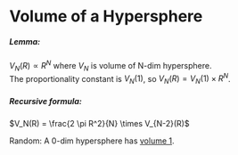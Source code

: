 # Volume of a Hypersphere

##### Lemma:  
$V_N(R) \propto R^N$ where $V_N$ is volume of N-dim hypersphere.  
The proportionality constant is $V_N(1)$, so $V_N(R) = V_N(1) \times R^N$.

##### Recursive formula:  
$V_N(R) = \frac{2 \pi R^2}{N} \times V_{N-2}(R)$

Random: A 0-dim hypersphere has [volume 1](https://math.stackexchange.com/questions/4069997/how-does-a-0-ball-have-volume-1).